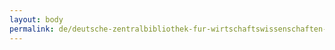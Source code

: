 ```yaml
---
layout: body
permalink: de/deutsche-zentralbibliothek-fur-wirtschaftswissenschaften-leibniz-informationszentrum-wirtschaft/
---
```


